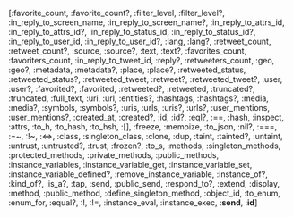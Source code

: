 [:favorite_count, :favorite_count?, :filter_level, :filter_level?, :in_reply_to_screen_name, :in_reply_to_screen_name?, :in_reply_to_attrs_id, :in_reply_to_attrs_id?, :in_reply_to_status_id, :in_reply_to_status_id?, :in_reply_to_user_id, :in_reply_to_user_id?, :lang, :lang?, :retweet_count, :retweet_count?, :source, :source?, :text, :text?, :favorites_count, :favoriters_count, :in_reply_to_tweet_id, :reply?, :retweeters_count, :geo, :geo?, :metadata, :metadata?, :place, :place?, :retweeted_status, :retweeted_status?, :retweeted_tweet, :retweet?, :retweeted_tweet?, :user, :user?, :favorited?, :favorited, :retweeted?, :retweeted, :truncated?, :truncated, :full_text, :uri, :url, :entities?, :hashtags, :hashtags?, :media, :media?, :symbols, :symbols?, :uris, :urls, :uris?, :urls?, :user_mentions, :user_mentions?, :created_at, :created?, :id, :id?, :eql?, :==, :hash, :inspect, :attrs, :to_h, :to_hash, :to_hsh, :[], :freeze, :memoize, :to_json, :nil?, :===, :=~, :!~, :<=>, :class, :singleton_class, :clone, :dup, :taint, :tainted?, :untaint, :untrust, :untrusted?, :trust, :frozen?, :to_s, :methods, :singleton_methods, :protected_methods, :private_methods, :public_methods, :instance_variables, :instance_variable_get, :instance_variable_set, :instance_variable_defined?, :remove_instance_variable, :instance_of?, :kind_of?, :is_a?, :tap, :send, :public_send, :respond_to?, :extend, :display, :method, :public_method, :define_singleton_method, :object_id, :to_enum, :enum_for, :equal?, :!, :!=, :instance_eval, :instance_exec, :__send__, :__id__]